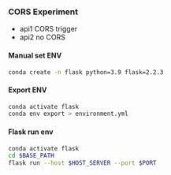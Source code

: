 ### CORS Experiment
* api1 CORS trigger
* api2 no CORS

#### Manual set ENV
``` bash
conda create -n flask python=3.9 flask=2.2.3
```
#### Export ENV
``` bash
conda activate flask
conda env export > environment.yml
```
#### Flask run env
``` bash
conda activate flask
cd $BASE_PATH
flask run --host $HOST_SERVER --port $PORT
```